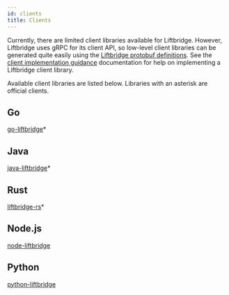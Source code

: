 ```yaml
---
id: clients
title: Clients
---
```


Currently, there are limited client libraries available for Liftbridge.
However, Liftbridge uses gRPC for its client API, so low-level client libraries
can be generated quite easily using the [Liftbridge protobuf
definitions](https://github.com/liftbridge-io/liftbridge-api). See the [client
implementation guidance](client_implementation.md) documentation for help on
implementing a Liftbridge client library.

Available client libraries are listed below. Libraries with an asterisk are
official clients.

## Go

[go-liftbridge](https://github.com/liftbridge-io/go-liftbridge)*

## Java
[java-liftbridge](https://github.com/liftbridge-io/java-liftbridge)*

## Rust

[liftbridge-rs](https://github.com/liftbridge-io/liftbridge-rs)*

## Node.js

[node-liftbridge](https://github.com/paambaati/node-liftbridge)

## Python

[python-liftbridge](https://github.com/dgzlopes/python-liftbridge)
